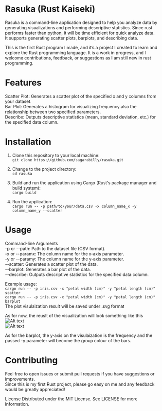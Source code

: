# Rasuka (Rust Kaiseki)
Rasuka is a command-line application designed to help you analyze data by generating visualizations and performing descriptive statistics. Since rust performs faster than python, it will be time efficient for quick analyze data. It supports generating scatter plots, barplots, and describing data.

This is the first Rust program I made, and it’s a project I created to learn and explore the Rust programming language. 
It is a work in progress, and I welcome contributions, feedback, or suggestions as I am still new in rust programming. 

# Features
Scatter Plot: Generates a scatter plot of the specified x and y columns from your dataset. <br>
Bar Plot: Generates a histogram for visualizing frequency also the relationship between two specified parameters. <br>
Describe: Outputs descriptive statistics (mean, standard deviation, etc.) for the specified data column. <br>

# Installation
1. Clone this repository to your local machine:<br>
```git clone https://github.com/sagarabilly/rasuka.git```

2. Change to the project directory:<br>
```cd rasuka```

3. Build and run the application using Cargo (Rust's package manager and build system):<br>
```cargo build```

4. Run the application:<br>
```cargo run -- -p path/to/your/data.csv -x column_name_x -y column_name_y --scatter```

# Usage
Command-line Arguments<br>
-p or --path: Path to the dataset file (CSV format).<br>
-x or --paramx: The column name for the x-axis parameter.<br>
-y or --paramy: The column name for the y-axis parameter.<br>
--scatter: Generates a scatter plot of the data.<br>
--barplot: Generates a bar plot of the data.<br>
--describe: Outputs descriptive statistics for the specified data column.

Example usage:<br>
```cargo run -- -p iris.csv -x "petal width (cm)" -y "petal length (cm)" scatter```<br>
```cargo run -- -p iris.csv -x "petal width (cm)" -y "petal length (cm)" barplot```<br>
The plot visulaization result will be saved under .svg format<br>

As for now, the reuslt of the visualization will look something like this
![Alt text](example_result/iris-scatter.png)
<br>
![Alt text](example_result/iris-barplot.png)

As for the barplot, the y-axis on the visulaization is the frequency and the passed -y parameter will become the group colour of the bars. 

# Contributing
Feel free to open issues or submit pull requests if you have suggestions or improvements.<br>
Since this is my first Rust project, please go easy on me and any feedback would be greatly appreciated!

License
Distributed under the MIT License. See LICENSE for more information.
